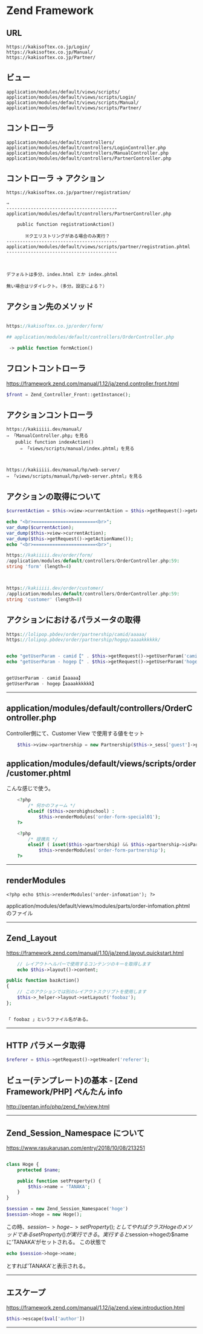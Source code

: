 # Zend Framework

## URL
```
https://kakisoftex.co.jp/Login/
https://kakisoftex.co.jp/Manual/
https://kakisoftex.co.jp/Partner/
```

## ビュー
```
application/modules/default/views/scripts/
application/modules/default/views/scripts/Login/
application/modules/default/views/scripts/Manual/
application/modules/default/views/scripts/Partner/
```

## コントローラ
```
application/modules/default/controllers/
application/modules/default/controllers/LoginController.php
application/modules/default/controllers/ManualController.php
application/modules/default/controllers/PartnerController.php

```


## コントローラ -> アクション
```
https://kakisoftex.co.jp/partner/registration/

⇒
-----------------------------------------
application/modules/default/controllers/PartnerController.php

    public function registrationAction()

       ※クエリストリングがある場合のみ実行？
-----------------------------------------
application/modules/default/views/scripts/partner/registration.phtml
-----------------------------------------



デフォルトは多分、index.html とか index.phtml

無い場合はリダイレクト。（多分。設定による？）
```


## アクション先のメソッド
```php

https://kakisoftex.co.jp/order/form/

## application/modules/default/controllers/OrderController.php

 -> public function formAction()
```


## フロントコントローラ
https://framework.zend.com/manual/1.12/ja/zend.controller.front.html
```php
$front = Zend_Controller_Front::getInstance();
```


## アクションコントローラ
```
https://kakiiiii.dev/manual/
⇒ 「ManualController.php」を見る
　　public function indexAction()
　　　⇒ 「views/scripts/manual/index.phtml」を見る



https://kakiiiii.dev/manual/hp/web-server/
⇒ 「views/scripts/manual/hp/web-server.phtml」を見る
```


## アクションの取得について
```php
$currentAction = $this->view->currentAction = $this->getRequest()->getActionName();

echo "<br>=======================<br>";
var_dump($currentAction);
var_dump($this->view->currentAction);
var_dump($this->getRequest()->getActionName());
echo "<br>=======================<br>";

https://kakiiiii.dev/order/form/
/application/modules/default/controllers/OrderController.php:59:
string 'form' (length=4)



https://kakiiiii.dev/order/customer/
/application/modules/default/controllers/OrderController.php:59:
string 'customer' (length=8)
```

## アクションにおけるパラメータの取得
```php
https://lolipop.pbdev/order/partnership/camid/aaaaa/
https://lolipop.pbdev/order/partnership/hogep/aaaakkkkkk/


echo "getUserParam - camid【" . $this->getRequest()->getUserParam('camid') . "】";
echo "getUserParam - hogep【" . $this->getRequest()->getUserParam('hogep') . "】";


getUserParam - camid【aaaaa】
getUserParam - hogep【aaaakkkkkk】
```

_____________________________________________________________________________________
## application/modules/default/controllers/OrderController.php
Controller側にて、Customer View で使用する値をセット
```php
    $this->view->partnership = new Partnership($this->_sess['guest']->partnership_cd);
```


## application/modules/default/views/scripts/order/customer.phtml
こんな感じで使う。

```php
    <?php
        /* 何かのフォーム */
        elseif ($this->zerohighschool) :
            $this->renderModules('order-form-special01');
    ?>

    <?php
        /* 提携先 */
        elseif ( isset($this->partnership) && $this->partnership->isPartnership() ) :
            $this->renderModules('order-form-partnership');
    ?>
```
_____________________________________________________________________________________
## renderModules

```phtml
<?php echo $this->renderModules('order-infomation'); ?>
```
application/modules/default/views/modules/parts/order-infomation.phtml  
のファイル

_____________________________________________________________________________________

## Zend_Layout 
https://framework.zend.com/manual/1.10/ja/zend.layout.quickstart.html
```php
    // レイアウトヘルパーで使用するコンテンツのキーを取得します
    echo $this->layout()->content;
```
```php
public function bazAction()
{
    // このアクションでは別のレイアウトスクリプトを使用します
    $this->_helper->layout->setLayout('foobaz');
};


「 foobaz 」というファイル名がある。
```


_____________________________________________________________________________________
## HTTP パラメータ取得
```php
$referer = $this->getRequest()->getHeader('referer');
```


## ビュー(テンプレート)の基本 - [Zend Framework/PHP] ぺんたん info
http://pentan.info/php/zend_fw/view.html



_____________________________________________________________________________________
## Zend_Session_Namespace について
https://www.rasukarusan.com/entry/2018/10/08/213251
```php

class Hoge {
    protected $name;

    public function setProperty() {
        $this->name = 'TANAKA';
    }
}

$session = new Zend_Session_Namespace('hoge')
$session->hoge = new Hoge();
```
この時、$session->hoge->setProperty(); としてやればクラスHogeのメソッドであるsetProperty()が実行できる。  
実行すると$session->hogeの$nameに'TANAKA'がセットされる。 この状態で
```php
echo $session->hoge->name;
```
とすれば'TANAKA'と表示される。


_____________________________________________________________________________________
## エスケープ
https://framework.zend.com/manual/1.12/ja/zend.view.introduction.html
```php
$this->escape($val['author'])
```


_____________________________________________________________________________________


